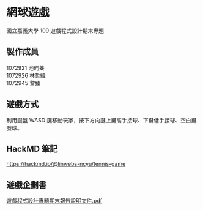 # 網球遊戲
國立嘉義大學 109 遊戲程式設計期末專題  

## 製作成員
1072921 池畇蓁  
1072926 林哲緯  
1072945 黎臻

## 遊戲方式
利用鍵盤 WASD 鍵移動玩家，按下方向鍵上鍵高手接球、下鍵低手接球、空白鍵發球。

## HackMD 筆記
https://hackmd.io/@linwebs-ncyu/tennis-game

## 遊戲企劃書
[遊戲程式設計專題期末報告說明文件.pdf](遊戲程式設計專題期末報告說明文件.pdf)
